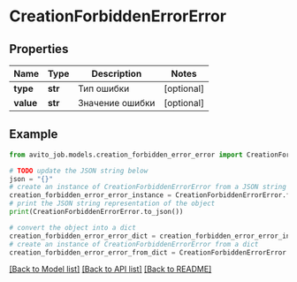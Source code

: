 # CreationForbiddenErrorError


## Properties

Name | Type | Description | Notes
------------ | ------------- | ------------- | -------------
**type** | **str** | Тип ошибки | [optional] 
**value** | **str** | Значение ошибки | [optional] 

## Example

```python
from avito_job.models.creation_forbidden_error_error import CreationForbiddenErrorError

# TODO update the JSON string below
json = "{}"
# create an instance of CreationForbiddenErrorError from a JSON string
creation_forbidden_error_error_instance = CreationForbiddenErrorError.from_json(json)
# print the JSON string representation of the object
print(CreationForbiddenErrorError.to_json())

# convert the object into a dict
creation_forbidden_error_error_dict = creation_forbidden_error_error_instance.to_dict()
# create an instance of CreationForbiddenErrorError from a dict
creation_forbidden_error_error_from_dict = CreationForbiddenErrorError.from_dict(creation_forbidden_error_error_dict)
```
[[Back to Model list]](../README.md#documentation-for-models) [[Back to API list]](../README.md#documentation-for-api-endpoints) [[Back to README]](../README.md)


